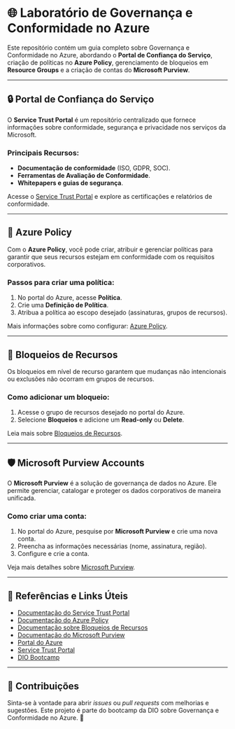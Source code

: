 # 🌐 Laboratório de Governança e Conformidade no Azure

Este repositório contém um guia completo sobre Governança e Conformidade no Azure, abordando o **Portal de Confiança do Serviço**, criação de políticas no **Azure Policy**, gerenciamento de bloqueios em **Resource Groups** e a criação de contas do **Microsoft Purview**.

---

## 🔒 Portal de Confiança do Serviço

O **Service Trust Portal** é um repositório centralizado que fornece informações sobre conformidade, segurança e privacidade nos serviços da Microsoft.

### Principais Recursos:
- **Documentação de conformidade** (ISO, GDPR, SOC).
- **Ferramentas de Avaliação de Conformidade**.
- **Whitepapers e guias de segurança**.

Acesse o [Service Trust Portal](https://servicetrust.microsoft.com) e explore as certificações e relatórios de conformidade.

---

## 📜 Azure Policy

Com o **Azure Policy**, você pode criar, atribuir e gerenciar políticas para garantir que seus recursos estejam em conformidade com os requisitos corporativos.

### Passos para criar uma política:
1. No portal do Azure, acesse **Política**.
2. Crie uma **Definição de Política**.
3. Atribua a política ao escopo desejado (assinaturas, grupos de recursos).

Mais informações sobre como configurar: [Azure Policy](https://docs.microsoft.com/en-us/azure/governance/policy/overview).

---

## 🔐 Bloqueios de Recursos

Os bloqueios em nível de recurso garantem que mudanças não intencionais ou exclusões não ocorram em grupos de recursos.

### Como adicionar um bloqueio:
1. Acesse o grupo de recursos desejado no portal do Azure.
2. Selecione **Bloqueios** e adicione um **Read-only** ou **Delete**.

Leia mais sobre [Bloqueios de Recursos](https://docs.microsoft.com/en-us/azure/azure-resource-manager/management/lock-resources).

---

## 🛡️ Microsoft Purview Accounts

O **Microsoft Purview** é a solução de governança de dados no Azure. Ele permite gerenciar, catalogar e proteger os dados corporativos de maneira unificada.

### Como criar uma conta:
1. No portal do Azure, pesquise por **Microsoft Purview** e crie uma nova conta.
2. Preencha as informações necessárias (nome, assinatura, região).
3. Configure e crie a conta.

Veja mais detalhes sobre [Microsoft Purview](https://docs.microsoft.com/en-us/azure/purview/).

---

## 📘 Referências e Links Úteis

- [Documentação do Service Trust Portal](https://servicetrust.microsoft.com)
- [Documentação do Azure Policy](https://docs.microsoft.com/en-us/azure/governance/policy/overview)
- [Documentação sobre Bloqueios de Recursos](https://docs.microsoft.com/en-us/azure/azure-resource-manager/management/lock-resources)
- [Documentação do Microsoft Purview](https://docs.microsoft.com/en-us/azure/purview/)
- [Portal do Azure](https://portal.azure.com)
- [Service Trust Portal](https://servicetrust.microsoft.com)
- [DIO Bootcamp](https://www.dio.me/)

---

## 🙌 Contribuições

Sinta-se à vontade para abrir *issues* ou *pull requests* com melhorias e sugestões. Este projeto é parte do bootcamp da DIO sobre Governança e Conformidade no Azure. 💙